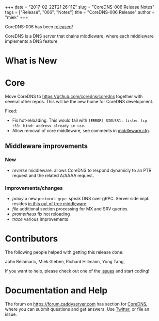 +++
date = "2017-02-22T21:26:11Z"
slug = "CoreDNS-006 Release Notes"
tags = ["Release", "006", "Notes"]
title = "CoreDNS-006 Release"
author = "miek"
+++

CoreDNS-006 has been [released](https://github.com/coredns/coredns/releases/tag/v006)!

CoreDNS is a DNS server that chains middleware, where each middleware implements a DNS feature.

# What is New

# Core

Move CoreDNS to <https://github.com/coredns/coredns> together with several other repos. This will be
the new home for CoreDNS development.

Fixed:

* Fix hot-reloading. This would fail with `[ERROR] SIGUSR1: listen tcp :53: bind: address already in
  use`.
* Allow removal of core middleware, see comments in
  [middleware.cfg](https://github.com/miekg/coredns/blob/master/middleware.cfg).

## Middleware improvements

### New

* *reverse* middleware: allows CoreDNS to respond dynamicly to an PTR request and the related
  A/AAAA request.

### Improvements/changes

* *proxy* a new `protocol`: `grpc`: speak DNS over gRPC. Server side impl. resides [in this out of
  tree middleware](https://github.com/coredns/grpc).
* *file* additional section processing for MX and SRV queries.
* *prometheus* fix hot reloading
* *trace* various improvements

# Contributors

The following people helped with getting this release done:

John Belamaric,
Miek Gieben,
Richard Hillmann,
Yong Tang,

If you want to help, please check out one of the [issues](https://github.com/coredns/coredns/issues/)
and start coding!

# Documentation and Help

The forum on <https://forum.caddyserver.com> has section for
[CoreDNS](https://forum.caddyserver.com/c/coredns), where you can submit questions and get answers.
Use [Twitter](https://twitter.com/corednsio), or file an issue.

